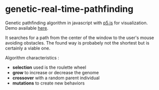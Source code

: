 
# genetic-real-time-pathfinding

Genetic pathfinding algorithm in javascript with [p5.js](https://github.com/processing/p5.js) for visualization.  
Demo available [here](https://quentindutot.github.io/genetic-real-time-pathfinding/).
  
It searches for a path from the center of the window to the user's mouse avoiding obstacles. The found way is probabely not the shortest but is certainly a viable one.
  
Algorithm characteristics :
- <b>selection</b> used is the roulette wheel
- <b>grow</b> to increase or decrease the genome
- <b>crossover</b> with a random parent individual
- <b>mutations</b> to create new behaviors

